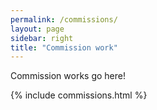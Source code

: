 ```yaml
---
permalink: /commissions/
layout: page
sidebar: right
title: "Commission work"
---
```

Commission works go here!
<!---html will go through commissions folder and post all images in the desired format--->
{% include commissions.html %}
